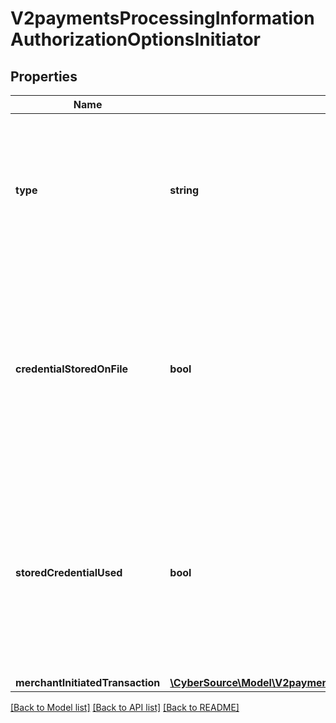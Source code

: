 # V2paymentsProcessingInformationAuthorizationOptionsInitiator

## Properties
Name | Type | Description | Notes
------------ | ------------- | ------------- | -------------
**type** | **string** | This field indicates whether the transaction is a merchant-initiated transaction or customer-initiated transaction. | [optional] 
**credentialStoredOnFile** | **bool** | Flag that indicates whether merchant is intend to use this transaction to store payment credential for follow-up merchant-initiated transactions or not. | [optional] 
**storedCredentialUsed** | **bool** | Flag that indicates whether merchant is intend to use this transaction to store payment credential for follow-up merchant-initiated transactions or not. | [optional] 
**merchantInitiatedTransaction** | [**\CyberSource\Model\V2paymentsProcessingInformationAuthorizationOptionsInitiatorMerchantInitiatedTransaction**](V2paymentsProcessingInformationAuthorizationOptionsInitiatorMerchantInitiatedTransaction.md) |  | [optional] 

[[Back to Model list]](../README.md#documentation-for-models) [[Back to API list]](../README.md#documentation-for-api-endpoints) [[Back to README]](../README.md)


